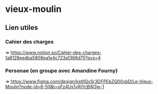 # vieux-moulin

## Lien utiles

### Cahier des charges

 => https://www.notion.so/Cahier-des-charges-1a8128eedba5808ea1e4c723a1368d75?pvs=4
 
### Personae (en groupe avec Amandine Fourny)

=> https://www.figma.com/design/kstIIQvSr3DFPEbZQ00vbD/Le-Vieux-Moulin?node-id=6-50&t=oFz4Us1vRiYcBW3w-1